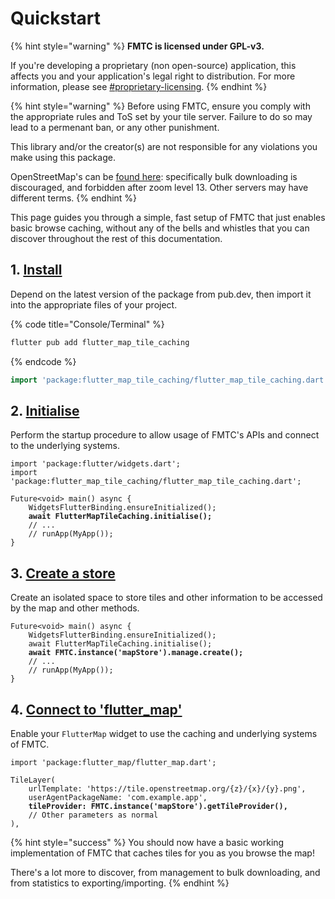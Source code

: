 # Quickstart

{% hint style="warning" %}
**FMTC is licensed under GPL-v3.**

If you're developing a proprietary (non open-source) application, this affects you and your application's legal right to distribution. For more information, please see [#proprietary-licensing](../#proprietary-licensing "mention").
{% endhint %}

{% hint style="warning" %}
Before using FMTC, ensure you comply with the appropriate rules and ToS set by your tile server. Failure to do so may lead to a permenant ban, or any other punishment.

This library and/or the creator(s) are not responsible for any violations you make using this package.

OpenStreetMap's can be [found here](https://operations.osmfoundation.org/policies/tiles): specifically bulk downloading is discouraged, and forbidden after zoom level 13. Other servers may have different terms.
{% endhint %}

This page guides you through a simple, fast setup of FMTC that just enables basic browse caching, without any of the bells and whistles that you can discover throughout the rest of this documentation.

## 1. [Install](../get-started/installation.md)

Depend on the latest version of the package from pub.dev, then import it into the appropriate files of your project.

{% code title="Console/Terminal" %}
```sh
flutter pub add flutter_map_tile_caching
```
{% endcode %}

```dart
import 'package:flutter_map_tile_caching/flutter_map_tile_caching.dart';
```

## 2. [Initialise](../get-started/initialisation.md)

Perform the startup procedure to allow usage of FMTC's APIs and connect to the underlying systems.

<pre class="language-dart" data-title="main.dart"><code class="lang-dart">import 'package:flutter/widgets.dart';
import 'package:flutter_map_tile_caching/flutter_map_tile_caching.dart';

Future&#x3C;void> main() async {
    WidgetsFlutterBinding.ensureInitialized();   
<strong>    await FlutterMapTileCaching.initialise();
</strong>    // ...
    // runApp(MyApp());
}
</code></pre>

## 3. [Create a store](../usage/roots-and-stores/#without-automatic-creation)

Create an isolated space to store tiles and other information to be accessed by the map and other methods.

<pre class="language-dart" data-title="main.dart"><code class="lang-dart">Future&#x3C;void> main() async {
    WidgetsFlutterBinding.ensureInitialized();   
    await FlutterMapTileCaching.initialise();
<strong>    await FMTC.instance('mapStore').manage.create();
</strong>    // ...
    // runApp(MyApp());
}
</code></pre>

## 4. [Connect to 'flutter\_map'](../usage/integration.md)

Enable your `FlutterMap` widget to use the caching and underlying systems of FMTC.

<pre class="language-dart"><code class="lang-dart">import 'package:flutter_map/flutter_map.dart';

TileLayer(
    urlTemplate: 'https://tile.openstreetmap.org/{z}/{x}/{y}.png',
    userAgentPackageName: 'com.example.app',
<strong>    tileProvider: FMTC.instance('mapStore').getTileProvider(),
</strong>    // Other parameters as normal
),
</code></pre>

{% hint style="success" %}
You should now have a basic working implementation of FMTC that caches tiles for you as you browse the map!

There's a lot more to discover, from management to bulk downloading, and from statistics to exporting/importing.
{% endhint %}
